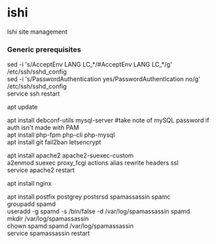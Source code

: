 # ishi
Ishi site management

### Generic prerequisites
sed -i 's/AcceptEnv LANG LC_\*/#AcceptEnv LANG LC_\*/g' /etc/ssh/sshd_config  
sed -i 's/PasswordAuthentication yes/PasswordAuthentication no/g' /etc/ssh/sshd_config  
service ssh restart

apt update

apt install debconf-utils mysql-server #take note of mySQL password if auth isn't made with PAM  
apt install php-fpm php-cli php-mysql  
apt install git fail2ban letsencrypt

apt install apache2 apache2-suexec-custom  
a2enmod suexec proxy_fcgi actions alias rewrite headers ssl  
service apache2 restart

apt install nginx

apt install postfix postgrey postsrsd spamassassin spamc  
groupadd spamd  
useradd -g spamd -s /bin/false -d /var/log/spamassassin spamd  
mkdir /var/log/spamassassin  
chown spamd:spamd /var/log/spamassassin  
service spamassassin restart

